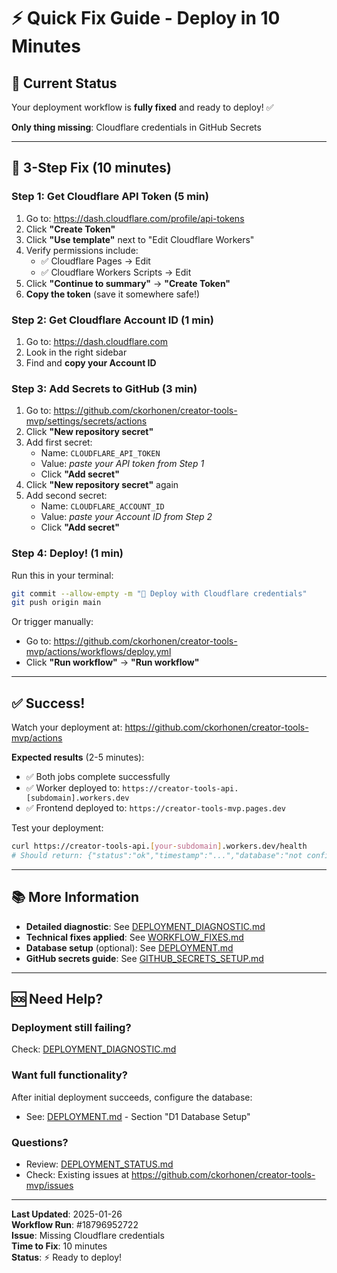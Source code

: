 # ⚡ Quick Fix Guide - Deploy in 10 Minutes

## 🎯 Current Status
Your deployment workflow is **fully fixed** and ready to deploy! ✅

**Only thing missing**: Cloudflare credentials in GitHub Secrets

---

## 🚀 3-Step Fix (10 minutes)

### Step 1: Get Cloudflare API Token (5 min)

1. Go to: https://dash.cloudflare.com/profile/api-tokens
2. Click **"Create Token"**
3. Click **"Use template"** next to "Edit Cloudflare Workers"
4. Verify permissions include:
   - ✅ Cloudflare Pages → Edit
   - ✅ Cloudflare Workers Scripts → Edit
5. Click **"Continue to summary"** → **"Create Token"**
6. **Copy the token** (save it somewhere safe!)

### Step 2: Get Cloudflare Account ID (1 min)

1. Go to: https://dash.cloudflare.com
2. Look in the right sidebar
3. Find and **copy your Account ID**

### Step 3: Add Secrets to GitHub (3 min)

1. Go to: https://github.com/ckorhonen/creator-tools-mvp/settings/secrets/actions
2. Click **"New repository secret"**
3. Add first secret:
   - Name: `CLOUDFLARE_API_TOKEN`
   - Value: *paste your API token from Step 1*
   - Click **"Add secret"**
4. Click **"New repository secret"** again
5. Add second secret:
   - Name: `CLOUDFLARE_ACCOUNT_ID`
   - Value: *paste your Account ID from Step 2*
   - Click **"Add secret"**

### Step 4: Deploy! (1 min)

Run this in your terminal:
```bash
git commit --allow-empty -m "🚀 Deploy with Cloudflare credentials"
git push origin main
```

Or trigger manually:
- Go to: https://github.com/ckorhonen/creator-tools-mvp/actions/workflows/deploy.yml
- Click **"Run workflow"** → **"Run workflow"**

---

## ✅ Success!

Watch your deployment at: https://github.com/ckorhonen/creator-tools-mvp/actions

**Expected results** (2-5 minutes):
- ✅ Both jobs complete successfully
- ✅ Worker deployed to: `https://creator-tools-api.[subdomain].workers.dev`
- ✅ Frontend deployed to: `https://creator-tools-mvp.pages.dev`

Test your deployment:
```bash
curl https://creator-tools-api.[your-subdomain].workers.dev/health
# Should return: {"status":"ok","timestamp":"...","database":"not configured"}
```

---

## 📚 More Information

- **Detailed diagnostic**: See [DEPLOYMENT_DIAGNOSTIC.md](./DEPLOYMENT_DIAGNOSTIC.md)
- **Technical fixes applied**: See [WORKFLOW_FIXES.md](./WORKFLOW_FIXES.md)
- **Database setup** (optional): See [DEPLOYMENT.md](./DEPLOYMENT.md)
- **GitHub secrets guide**: See [GITHUB_SECRETS_SETUP.md](./GITHUB_SECRETS_SETUP.md)

---

## 🆘 Need Help?

### Deployment still failing?
Check: [DEPLOYMENT_DIAGNOSTIC.md](./DEPLOYMENT_DIAGNOSTIC.md#-troubleshooting)

### Want full functionality?
After initial deployment succeeds, configure the database:
- See: [DEPLOYMENT.md](./DEPLOYMENT.md) - Section "D1 Database Setup"

### Questions?
- Review: [DEPLOYMENT_STATUS.md](./DEPLOYMENT_STATUS.md)
- Check: Existing issues at https://github.com/ckorhonen/creator-tools-mvp/issues

---

**Last Updated**: 2025-01-26  
**Workflow Run**: #18796952722  
**Issue**: Missing Cloudflare credentials  
**Time to Fix**: 10 minutes  
**Status**: ⚡ Ready to deploy!
